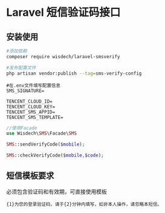 # Laravel 短信验证码接口

## 安装使用

```bash
#添加依赖
composer require wisdech/laravel-smsverify
```

```bash
#发布配置文件
php artisan vendor:publish --tag=sms-verify-config
```

```dotenv
#在.env文件填写配置信息
SMS_SIGNATURE=

TENCENT_CLOUD_ID=
TENCENT_CLOUD_KEY=
TENCENT_SMS_APPID=
TENCENT_SMS_TEMPLATE=
```

```php
//使用Facade
use Wisdech\SMS\Facade\SMS

SMS::sendVerifyCode($mobile);

SMS::checkVerifyCode($mobile,$code);
```

## 短信模板要求

必须包含验证码和有效期，可直接使用模板
```
{1}为您的登录验证码，请于{2}分钟内填写，如非本人操作，请忽略本短信。
```